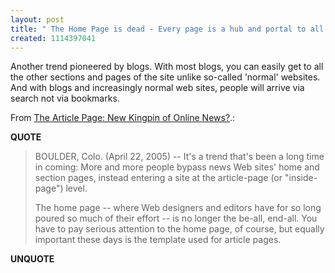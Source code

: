 ```yaml
---
layout: post
title: " The Home Page is dead - Every page is a hub and portal to all others"
created: 1114397041
---
```

<p>Another trend pioneered by blogs. With most blogs, you can easily get to all the other sections and pages of the site unlike so-called 'normal' websites.  And with blogs and increasingly normal web sites, people will arrive via search not via bookmarks.</p>

<p>From <a href="http://www.editorandpublisher.com/eandp/columns/stopthepresses_display.jsp?vnu_content_id=1000893246">The Article Page: New Kingpin of Online News?</a>.:</p>
<p><b>QUOTE</b></p><blockquote><p>BOULDER, Colo. (April 22, 2005) -- It's a trend that's been a long time in coming: More and more people bypass news Web sites' home and section pages, instead entering a site at the article-page (or "inside-page") level.</p>

<p>The home page -- where Web designers and editors have for so long poured so much of their effort -- is no longer the be-all, end-all. You have to pay serious attention to the home page, of course, but equally important these days is the template used for article pages.</p></blockquote><p><b>UNQUOTE</b></p>



